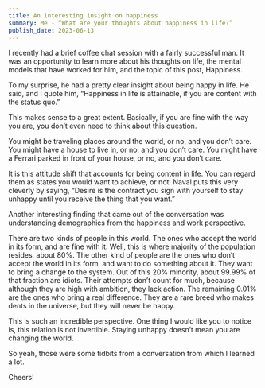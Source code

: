 ```yaml
---
title: An interesting insight on happiness
summary: Me - “What are your thoughts about happiness in life?”
publish_date: 2023-06-13
---
```


I recently had a brief coffee chat session with a fairly successful man. It was an opportunity to learn more about his thoughts on life, the mental models that have worked for him, and the topic of this post, Happiness. 

To my surprise, he had a pretty clear insight about being happy in life. He said, and I quote him, “Happiness in life is attainable, if you are content with the status quo.”

This makes sense to a great extent. Basically, if you are fine with the way you are, you don’t even need to think about this question. 

You might be traveling places around the world, or no, and you don’t care. You might have a house to live in, or no, and you don’t care. You might have a Ferrari parked in front of your house, or no, and you don’t care. 

It is this attitude shift that accounts for being content in life. You can regard them as states you would want to achieve, or not. Naval puts this very cleverly by saying, “Desire is the contract you sign with yourself to stay unhappy until you receive the thing that you want.”

Another interesting finding that came out of the conversation was understanding demographics from the happiness and work perspective. 

There are two kinds of people in this world. The ones who accept the world in its form, and are fine with it. Well, this is where majority of the population resides, about 80%. The other kind of people are the ones who don’t accept the world in its form, and want to do something about it. They want to bring a change to the system. Out of this 20% minority, about 99.99% of that fraction are idiots. Their attempts don’t count for much, because although they are high with ambition, they lack action. The remaining 0.01% are the ones who bring a real difference. They are a rare breed who makes dents in the universe, but they will never be happy. 

This is such an incredible perspective. One thing I would like you to notice is, this relation is not invertible. Staying unhappy doesn’t mean you are changing the world. 

So yeah, those were some tidbits from a conversation from which I learned a lot. 

Cheers!
